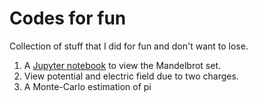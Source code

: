 # Codes for fun
Collection of stuff that I did for fun and don't want to lose.

1. A [Jupyter notebook](http://jupyter.org/) to view the Mandelbrot set.
2. View potential and electric field due to two charges.
3. A Monte-Carlo estimation of pi
